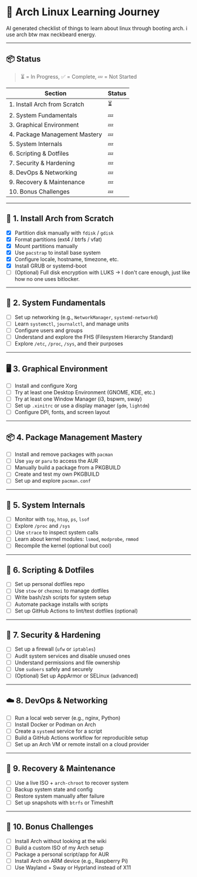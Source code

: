 # 🧠 Arch Linux Learning Journey

AI generated checklist of things to learn about linux through booting arch. i use arch btw max neckbeard energy.

---

## 📦 Status

> ⏳ = In Progress, ✅ = Complete, 💤 = Not Started

| Section                       | Status |
| ----------------------------- | ------ |
| 1. Install Arch from Scratch  | ⏳     |
| 2. System Fundamentals        | 💤     |
| 3. Graphical Environment      | 💤     |
| 4. Package Management Mastery | 💤     |
| 5. System Internals           | 💤     |
| 6. Scripting & Dotfiles       | 💤     |
| 7. Security & Hardening       | 💤     |
| 8. DevOps & Networking        | 💤     |
| 9. Recovery & Maintenance     | 💤     |
| 10. Bonus Challenges          | 💤     |

---

## 🧱 1. Install Arch from Scratch

- [x] Partition disk manually with `fdisk` / `gdisk`
- [x] Format partitions (ext4 / btrfs / vfat)
- [x] Mount partitions manually
- [x] Use `pacstrap` to install base system
- [x] Configure locale, hostname, timezone, etc.
- [x] Install GRUB or systemd-boot
- [ ] (Optional) Full disk encryption with LUKS -> I don't care enough, just like how no one uses bitlocker.

---

## 🧰 2. System Fundamentals

- [ ] Set up networking (e.g., `NetworkManager`, `systemd-networkd`)
- [ ] Learn `systemctl`, `journalctl`, and manage units
- [ ] Configure users and groups
- [ ] Understand and explore the FHS (Filesystem Hierarchy Standard)
- [ ] Explore `/etc`, `/proc`, `/sys`, and their purposes

---

## 🖥️ 3. Graphical Environment

- [ ] Install and configure Xorg
- [ ] Try at least one Desktop Environment (GNOME, KDE, etc.)
- [ ] Try at least one Window Manager (i3, bspwm, sway)
- [ ] Set up `.xinitrc` or use a display manager (`gdm`, `lightdm`)
- [ ] Configure DPI, fonts, and screen layout

---

## 📦 4. Package Management Mastery

- [ ] Install and remove packages with `pacman`
- [ ] Use `yay` or `paru` to access the AUR
- [ ] Manually build a package from a PKGBUILD
- [ ] Create and test my own PKGBUILD
- [ ] Set up and explore `pacman.conf`

---

## 🧠 5. System Internals

- [ ] Monitor with `top`, `htop`, `ps`, `lsof`
- [ ] Explore `/proc` and `/sys`
- [ ] Use `strace` to inspect system calls
- [ ] Learn about kernel modules: `lsmod`, `modprobe`, `rmmod`
- [ ] Recompile the kernel (optional but cool)

---

## 🧬 6. Scripting & Dotfiles

- [ ] Set up personal dotfiles repo
- [ ] Use `stow` or `chezmoi` to manage dotfiles
- [ ] Write bash/zsh scripts for system setup
- [ ] Automate package installs with scripts
- [ ] Set up GitHub Actions to lint/test dotfiles (optional)

---

## 🔐 7. Security & Hardening

- [ ] Set up a firewall (`ufw` or `iptables`)
- [ ] Audit system services and disable unused ones
- [ ] Understand permissions and file ownership
- [ ] Use `sudoers` safely and securely
- [ ] (Optional) Set up AppArmor or SELinux (advanced)

---

## ☁️ 8. DevOps & Networking

- [ ] Run a local web server (e.g., nginx, Python)
- [ ] Install Docker or Podman on Arch
- [ ] Create a `systemd` service for a script
- [ ] Build a GitHub Actions workflow for reproducible setup
- [ ] Set up an Arch VM or remote install on a cloud provider

---

## 🧼 9. Recovery & Maintenance

- [ ] Use a live ISO + `arch-chroot` to recover system
- [ ] Backup system state and config
- [ ] Restore system manually after failure
- [ ] Set up snapshots with `btrfs` or Timeshift

---

## 🧗 10. Bonus Challenges

- [ ] Install Arch without looking at the wiki
- [ ] Build a custom ISO of my Arch setup
- [ ] Package a personal script/app for AUR
- [ ] Install Arch on ARM device (e.g., Raspberry Pi)
- [ ] Use Wayland + Sway or Hyprland instead of X11
